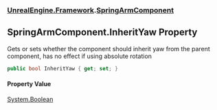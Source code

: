 ### [UnrealEngine.Framework](./UnrealEngine-Framework.md 'UnrealEngine.Framework').[SpringArmComponent](./SpringArmComponent.md 'UnrealEngine.Framework.SpringArmComponent')
## SpringArmComponent.InheritYaw Property
Gets or sets whether the component should inherit yaw from the parent component, has no effect if using absolute rotation  
```csharp
public bool InheritYaw { get; set; }
```
#### Property Value
[System.Boolean](https://docs.microsoft.com/en-us/dotnet/api/System.Boolean 'System.Boolean')  
